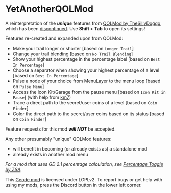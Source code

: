 # YetAnotherQOLMod
A reinterpretation of the ***<c-ff0000>unique</c>*** features from [QOLMod by TheSillyDoggo](https://web.archive.org/web/20250114142643/https://github.com/TheSillyDoggo/GeodeMenu), which has been [discontinued](https://web.archive.org/web/20250127100100im_/https://preview.redd.it/another-day-another-stupid-drama-with-the-qolmod-dev-v0-yu5ye34yhvee1.jpeg?width=1080&crop=smart&auto=webp&s=14055703c9f0798bf855fdddefaa885297c60ab6). Use **Shift + Tab** to open its settings!

Features re-created and expanded upon from QOLMod:
- Make your trail longer or shorter [based on `Longer Trail`]
- Change your trail blending [based on `No Trail Blending`]
- Show your highest percentage in the percentage label [based on `Best In Percentage`]
- Choose a separator when showing your highest percentage of a level [based on `Best In Percentage`]
- Pulse a node of your choice from MenuLayer to the menu loop [based on `Pulse Menu`]
- Access the Icon Kit/Garage from the pause menu [based on `Icon Kit in Pause`] (with help from [km7](https://github.com/Kingminer7))
- Trace a direct path to the secret/user coins of a level [based on `Coin Finder`]
- Color the direct path to the secret/user coins based on its status [based on `Coin Finder`]

<cy>Feature requests for this mod</c> ***<c-ff0000>will NOT</c>*** <cy>be accepted.</c>

Any other presumably "unique" QOLMod features:
- will benefit in becoming (or already exists as) a standalone mod
- already exists in another mod menu

<c-888888>*For a mod that uses GD 2.1 percentage calculation, see [Percentage Toggle by ZSA](mod:zsa.percentage-toggle).*</c>

This [Geode mod](https://geode-sdk.org) is licensed under LGPLv2. To report bugs or get help with using my mods, press the Discord button in the lower left corner.
